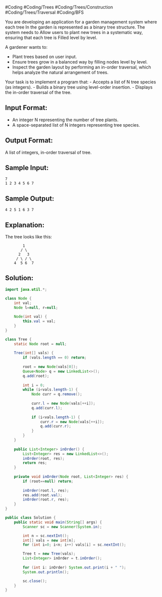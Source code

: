 #Coding #Coding/Trees #Coding/Trees/Construction #Coding/Trees/Traversal #Coding/BFS 

You are developing an application for a garden management system where each tree 
In the garden is represented as a binary tree structure. The system needs to 
Allow users to plant new trees in a systematic way, ensuring that each tree is 
Filled level by level.

A gardener wants to:
 - Plant trees based on user input.
 - Ensure trees grow in a balanced way by filling nodes level by level.
 - Inspect the garden layout by performing an in-order traversal, which helps analyze the natural arrangement of trees.

Your task is to implement a program that:
    - Accepts a list of N tree species (as integers).
    - Builds a binary tree using level-order insertion.
    - Displays the in-order traversal of the tree.

Input Format:
-------------
- An integer N representing the number of tree plants.
- A space-separated list of N integers representing tree species.

Output Format:
--------------
A list of integers, in-order traversal of tree.


Sample Input:
-------------
```
7
1 2 3 4 5 6 7
```

Sample Output:
--------------
```
4 2 5 1 6 3 7
```


Explanation:
------------
The tree looks like this:
```
        1
       / \
      2   3
     / \ / \
    4  5 6  7
```


## Solution:

```java
import java.util.*;

class Node {
    int val;
    Node l=null, r=null;
    
    Node(int val) {
        this.val = val;
    }
}

class Tree {
    static Node root = null;
    
    Tree(int[] vals) {
        if (vals.length == 0) return;
        
        root = new Node(vals[0]);
        Queue<Node> q = new LinkedList<>();
        q.add(root);
        
        int i = 0;
        while (i<vals.length-1) {
            Node curr = q.remove();
            
            curr.l = new Node(vals[++i]);
            q.add(curr.l);
            
            if (i<vals.length-1) {
                curr.r = new Node(vals[++i]);
                q.add(curr.r);
            }
        }
    }
        
    public List<Integer> inOrder() {
        List<Integer> res = new LinkedList<>();
        inOrder(root, res);
        return res;
    }
    
    private void inOrder(Node root, List<Integer> res) {
        if (root==null) return;
        
        inOrder(root.l, res);
        res.add(root.val);
        inOrder(root.r, res);
    } 
}

public class Solution {
    public static void main(String[] args) {
        Scanner sc = new Scanner(System.in);

        int n = sc.nextInt();
        int[] vals = new int[n];
        for (int i=0; i<n; i++) vals[i] = sc.nextInt();

        Tree t = new Tree(vals);
        List<Integer> inOrder = t.inOrder();
        
        for (int i: inOrder) System.out.print(i + " ");
        System.out.println();

        sc.close();
    }
}
```
